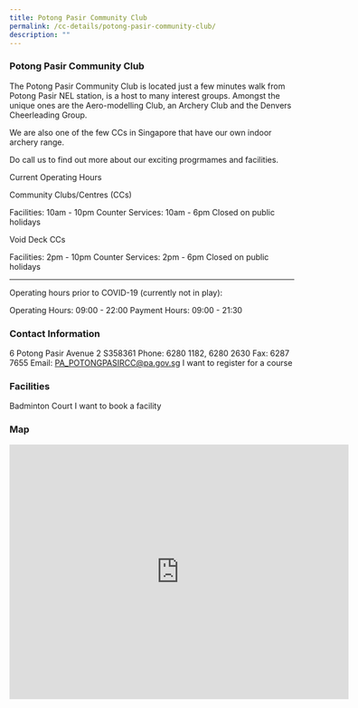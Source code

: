 ```yaml
---
title: Potong Pasir Community Club
permalink: /cc-details/potong-pasir-community-club/
description: ""
---
```

### Potong Pasir Community Club

The Potong Pasir Community Club is located just a few minutes walk from Potong Pasir NEL station, is a host to many interest groups. Amongst the unique ones are the Aero-modelling Club, an Archery Club and the Denvers Cheerleading Group. 

We are also one of the few CCs in Singapore that have our own indoor archery range.

Do call us to find out more about our exciting progrmames and facilities.

Current Operating Hours

Community Clubs/Centres (CCs)

Facilities: 10am - 10pm
Counter Services: 10am - 6pm
Closed on public holidays

Void Deck CCs

Facilities: 2pm - 10pm
Counter Services: 2pm - 6pm
Closed on public holidays

-------

Operating hours prior to COVID-19 (currently not in play):

Operating Hours: 09:00 - 22:00
Payment Hours: 09:00 - 21:30

### Contact Information
6 Potong Pasir Avenue 2 S358361
Phone: 6280 1182, 6280 2630
Fax: 6287 7655
Email: PA_POTONGPASIRCC@pa.gov.sg
I want to register for a course

### Facilities
Badminton Court
I want to book a facility

### Map
<iframe src="https://www.google.com/maps/embed?pb=!1m18!1m12!1m3!1d3988.7391384890125!2d103.864960115331!3d1.332656362000252!2m3!1f0!2f0!3f0!3m2!1i1024!2i768!4f13.1!3m3!1m2!1s0x31da17788fd6578d%3A0xe39820494864ff1c!2sPotong%20Pasir%20Community%20Club!5e0!3m2!1sen!2ssg!4v1661234140306!5m2!1sen!2ssg" width="600" height="450" style="border:0;" allowfullscreen="" loading="lazy" ></iframe>